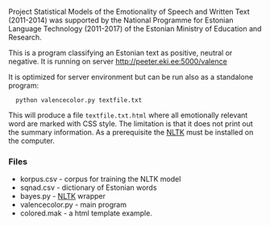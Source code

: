 Project Statistical Models of the Emotionality of Speech and Written Text (2011-2014) was supported by the National Programme for Estonian Language Technology (2011-2017) of the Estonian Ministry of Education and Research.


This is a program classifying an Estonian text as positive, neutral or negative.
It is running on server http://peeter.eki.ee:5000/valence 

It is optimized for server environment but can be run also as a standalone program:
```
  python valencecolor.py textfile.txt
```
This will produce a file `textfile.txt.html` where all emotionally relevant word are marked with CSS style. The limitation is that it does not print out the summary information. As a prerequisite the [NLTK](http://www.nltk.org) must be installed on the computer.


### Files

 - korpus.csv - corpus for training the NLTK model
 - sqnad.csv - dictionary of Estonian words 
 - bayes.py - [NLTK](http://www.nltk.org) wrapper
 - valencecolor.py - main program
 - colored.mak - a html template example.

